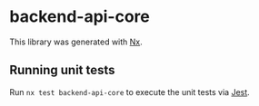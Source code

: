 # backend-api-core

This library was generated with [Nx](https://nx.dev).

## Running unit tests

Run `nx test backend-api-core` to execute the unit tests via [Jest](https://jestjs.io).
